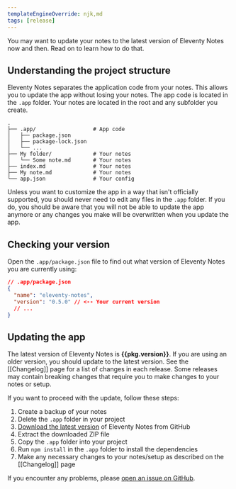 ```yaml
---
templateEngineOverride: njk,md
tags: [release]
---
```


You may want to update your notes to the latest version of Eleventy Notes now and then. Read on to learn how to do that.

## Understanding the project structure

Eleventy Notes separates the application code from your notes. This allows you to update the app without losing your notes. The app code is located in the `.app` folder. Your notes are located in the root and any subfolder you create.

```
.
├── .app/                  # App code
│   ├── package.json
│   ├── package-lock.json
│   └── ...
├── My folder/             # Your notes
│   └── Some note.md       # Your notes
├── index.md               # Your notes
├── My note.md             # Your notes
└── app.json               # Your config
```

Unless you want to customize the app in a way that isn't officially supported, you should never need to edit any files in the `.app` folder. If you do, you should be aware that you will not be able to update the app anymore or any changes you make will be overwritten when you update the app.

## Checking your version

Open the `.app/package.json` file to find out what version of Eleventy Notes you are currently using:

```json
// .app/package.json
{
  "name": "eleventy-notes",
  "version": "0.5.0" // <-- Your current version
  // ...
}
```

## Updating the app

The latest version of Eleventy Notes is **{{pkg.version}}**. If you are using an older version, you should update to the latest version. See the [[Changelog]] page for a list of changes in each release. Some releases may contain breaking changes that require you to make changes to your notes or setup.

If you want to proceed with the update, follow these steps:

1. Create a backup of your notes
2. Delete the `.app` folder in your project
3. [Download the latest version](https://github.com/rothsandro/eleventy-notes/archive/refs/heads/main.zip) of Eleventy Notes from GitHub
4. Extract the downloaded ZIP file
5. Copy the `.app` folder into your project
6. Run `npm install` in the `.app` folder to install the dependencies
7. Make any necessary changes to your notes/setup as described on the [[Changelog]] page

If you encounter any problems, please [open an issue on GitHub](https://github.com/rothsandro/eleventy-notes/issues).
